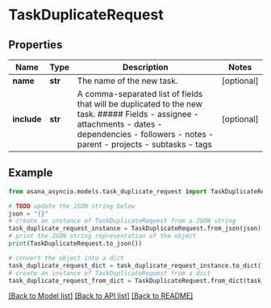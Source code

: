 # TaskDuplicateRequest


## Properties

Name | Type | Description | Notes
------------ | ------------- | ------------- | -------------
**name** | **str** | The name of the new task. | [optional] 
**include** | **str** | A comma-separated list of fields that will be duplicated to the new task. ##### Fields - assignee - attachments - dates - dependencies - followers - notes - parent - projects - subtasks - tags | [optional] 

## Example

```python
from asana_asyncio.models.task_duplicate_request import TaskDuplicateRequest

# TODO update the JSON string below
json = "{}"
# create an instance of TaskDuplicateRequest from a JSON string
task_duplicate_request_instance = TaskDuplicateRequest.from_json(json)
# print the JSON string representation of the object
print(TaskDuplicateRequest.to_json())

# convert the object into a dict
task_duplicate_request_dict = task_duplicate_request_instance.to_dict()
# create an instance of TaskDuplicateRequest from a dict
task_duplicate_request_from_dict = TaskDuplicateRequest.from_dict(task_duplicate_request_dict)
```
[[Back to Model list]](../README.md#documentation-for-models) [[Back to API list]](../README.md#documentation-for-api-endpoints) [[Back to README]](../README.md)


